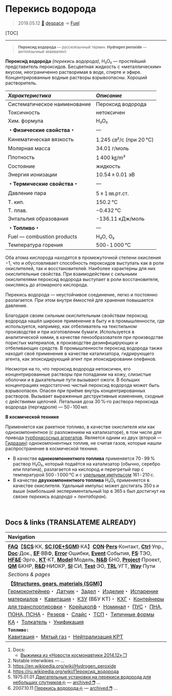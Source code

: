 # Перекись водорода
> 2019.05.12 [🚀](../index/index.md) [despace](index.md) → [Fuel](fuel.md)

[TOC]

---

> <small>**Пероксид водорода** — русскоязычный термин. **Hydrogen peroxide** — англоязычный эквивалент.</small>

**Перокси́д водоро́да** *(перекись водорода)*, H₂O₂ — простейший представитель пероксидов. Бесцветная жидкость с «металлическим» вкусом, неограниченно растворимая в воде, спирте и эфире. Концентрированные водные растворы взрывоопасны. Хороший растворитель.

|*Характеристика*|*Описание*|
|:--|:--|
|Систематическое наименование|Пероксид водорода|
|Токсичность|нетоксичен|
|Хим. формула|H₂O₂|
|**・Физические свойства・**|—|
|Кинематическая вязкость|1.245 ㎝²/с  (при 20 ℃)|
|Молярная масса|34.01 г/моль|
|Плотность|1 400 ㎏/m³|
|Состояние|жидкость|
|Энергия ионизации|10.54 ± 0.01 эВ|
|**・Термические свойства・**|—|
|Давление пара|5 ± 1 ㎜.рт.ст.|
|Т. кип.|150.2 ℃|
|Т. плав.|−0.432 ℃|
|Энтальпия образования|-136.11 кДж/моль|
|**・Топливо・**|—|
|Fuel — combustion products|H₂O, O₂|
|Температура горения|500 ‑ 1 000 ℃|

Оба атома кислорода находятся в промежуточной степени окисления −1, что и обусловливает способность пероксидов выступать как в роли окислителей, так и восстановителей. Наиболее характерны для них окислительные свойства. При взаимодействии с сильными окислителями пероксид водорода выступает в роли восстановителя, окисляясь до атомарного кислорода.

Перекись водорода — неустойчивое соединение, легко и постоянно разлагается. При этом внутри ёмкостей для хранения повышается давление.

Благодаря своим сильным окислительным свойствам пероксид водорода нашёл широкое применение в быту и в промышленности, где используется, например, как отбеливатель на текстильном производстве и при изготовлении бумаги. Используется в аналитической химии, в качестве пенообразователя при производстве пористых материалов, в производстве дезинфицирующих и отбеливающих средств. В промышленности пероксид водорода также находит своё применение в качестве катализатора, гидрирующего агента, как эпоксидирующий агент при эпоксидировании олефинов.

Несмотря на то, что пероксид водорода нетоксичен, его концентрированные растворы при попадании на кожу, слизистые оболочки и в дыхательные пути вызывают ожоги. В больших концентрациях недостаточно чистый пероксид водорода может быть взрывоопасен. Опасен при приёме внутрь концентрированных растворов. Вызывает выраженные деструктивные изменения, сходные с действиями щелочей. Летальная доза 30 %‑го раствора пероксида водорода (пергидроля) — 50 ‑ 100 мл.

**В космической технике**

Применяется как ракетное топливо, в качестве окислителя или как однокомпонентное (с разложением на катализаторе), в том числе для привода [турбонасосных агрегатов](turbopump.md). Является одним из двух (второй — [Гидразин](гидразин.md)) однокомпонентных топлив, не считая газов, которые нашли распространение в космической технике.

   - В качестве **однокомпонентного топлива** применяется 70 ‑ 99 % раствор H₂O₂, который подаётся на катализатор (обычно, серебро или платина), разлагается на кислород и перегретый пар с температурой 500 ‑ 1 000 ℃ и с [удельным импульсом](isp.md) 161 ‑ 210 с.
   - В качестве **двухкомпонентного топлива** H₂O₂ применяется в качестве окислителя. Удельный импульс может достигать 350 s и выше (наибольший экспериментальный Isp в 365 s был достигнут на связке *перекись водорода + пентаборан*).



<p style="page-break-after:always"> </p>

## Docs & links (TRANSLATEME ALREADY)
|Navigation|
|:--|
|**[FAQ](faq.md)**【**[SCS](scs.md)**·КК, **[SC (OE+SGM)](sc.md)**·КА】**[CON](contact.md)·[Pers](person.md)**·Контакт, **[Ctrl](control.md)**·Упр., **[Doc](doc.md)**·Док., **[EF](ef.md)**·ВВФ, **[Error](error.md)**·Ошибки, **[Event](event.md)**·События, **[FS](fs.md)**·ТЭО, **[HF&E](hfe.md)**·Эрго., **[KT](kt.md)**·КТ, **[Model](model.md)**·Модель, **[N&B](nnb.md)**·БНО, **[Project](project.md)**·Проект, **[QM](qm.md)**·БКНР, **[R&D](rnd.md)**·НИОКР, **[SI](si.md)**·СИ, **[Test](test.md)**·ЭО, **[TRL](trl.md)**·УГТ, **[Way](way.md)**·Пути|
|*Sections & pages*|
|**【[Structures, gears, materials (SGM)](sc.md)】**<br> [Гермоконтейнер](гермоконтейнер.md)・ [Датчик](sensor.md)・ [Задел](margin.md)・ [Изделие](unit.md)・ [Испарение материалов](mat_sublime.md)・ [Кавитация](cavitation.md)・ [КЗУ](cinu.md) (ВБУ КТ)・ [КХГ](cgs.md)・ [Контейнеры для транспортировки](ship_contain.md)・ [Крейцкопф](crosshead.md)・ [Номинал](nominal.md)・ [ПУС](lag.md)・ [ПНА, ПОНА, ПСНА](devd.md)・ [Резерв](reserve.md)・ [Слайс](слайс.md)・ [ТСП](tsp.md)・ [Типичные формы КА](sc.md)・ [Толкатель](толкатель.md)・ [Унификация](commonality.md)|
|**`Топливо:`**<br> [Кавитация](cavitation.md)・ [Мятый газ](exhsteam.md)・ [Нейтрализация КРТ](нейтрализация_крт.md)|

   1. Docs:
      - [Выжимка из «Новости космонавтики 2014.12» ❐](f/fuel/20141201_novosti_kosmonavtiki_h2o2.djvu)
   1. Notable interwikies — …
   1. <https://en.wikipedia.org/wiki/Hydrogen_peroxide>
   1. <https://ru.wikipedia.org/wiki/Пероксид_водорода>
   1. 1975.01.01 [Двигательные установки на перекиси водорода для небольших спутников ⎆](http://www.airbase.ru/modelling/rockets/res/trans/h2o2/whitehead.html) — [archived ❐](f/archive/19750101_1.pdf) …
   1. 2007.10.11 [Перекись водорода ⎆](http://mosgird.ru/204/11/002.htm) — [archived ❐](f/archive/20071011_1.pdf) …
